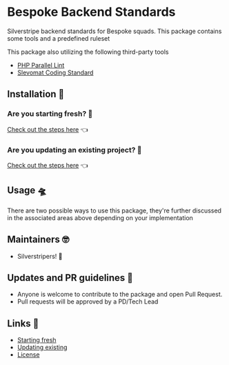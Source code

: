 # Bespoke Backend Standards

Silverstripe backend standards for Bespoke squads.
This package contains some tools and a predefined ruleset


This package also utilizing the following third-party tools
* [PHP Parallel Lint](https://github.com/php-parallel-lint/PHP-Parallel-Lint)
* [Slevomat Coding Standard](https://github.com/slevomat/coding-standard)



## Installation 🧞

### Are you starting fresh? 🌱
[Check out the steps here](./docs/starting-fresh/index.md) 👈

### Are you updating an existing project? 🚜
[Check out the steps here](./docs/updating-existing-projects/index.md) 👈


## Usage 🛸

There are two possible ways to use this package, they're further discussed in the associated areas above depending on your implementation


## Maintainers 🤓
- Silverstripers! 💖


## Updates and PR guidelines 💞
* Anyone is welcome to contribute to the package and open Pull Request.
* Pull requests will be approved by a PD/Tech Lead


## Links 🔗
* [Starting fresh](./docs/starting-fresh/index.md)
* [Updating existing](./docs/updating-existing-projects/index.md)
* [License](./LICENSE)
